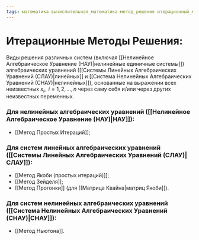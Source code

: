 ```yaml
---
tags: математика вычислительная_математика метод_решения итерационный_метод_решения нелинейное_алгебраическое_уравнение(НАУ) система_линейных_алгебраических_уравнений(СЛАУ) система_нелинейных_алгебраических_уравнений(СНАУ)
---
```

# Итерационные Методы Решения:
Виды решения различных систем (включая [[Нелинейное Алгебраическое Уравнение (НАУ)|нелинейные единичные системы]]) алгебраических уравнений ([[Системы Линейных Алгебраических Уравнений (СЛАУ)|линейных]] и [[Система Нелинейных Алгебраических Уравнений (СНАУ)|нелинейных]]), основанные на выражении всех неизвестных $x_i,\;\;i=1,2,...,n$ через саму себя и/или через других неизвестных переменных.

### Для нелинейных алгебраических уравнений ([[Нелинейное Алгебраическое Уравнение (НАУ)|НАУ]]):
* [[Метод Простых Итераций]];

### Для систем линейных алгебраических уравнений ([[Системы Линейных Алгебраических Уравнений (СЛАУ)|СЛАУ]]):
* [[Метод Якоби (простых итераций)]];
* [[Метод Зейделя]];
* [[Метод Прогонки]] (для [[Матрица Квайна|матриц Якоби]]).

### Для систем нелинейных алгебраических уравнений ([[Система Нелинейных Алгебраических Уравнений (СНАУ)|СНАУ]]):
* [[Метод Ньютона]].
